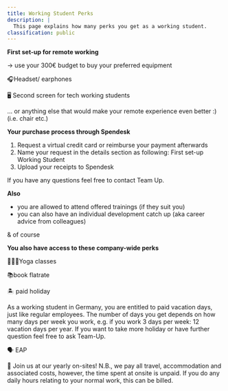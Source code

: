 ```yaml
---
title: Working Student Perks
description: |
  This page explains how many perks you get as a working student.
classification: public
---
```

**First set-up for remote working**

-> use your 300€ budget to buy your preferred equipment

🎧Headset/ earphones

🖥 Second screen for tech working students

… or anything else that would make your remote experience even better :) (i.e. chair etc.)

**Your purchase process through Spendesk**

1. Request a virtual credit card or reimburse your payment afterwards
1. Name your request in the details section as following: First set-up Working Student
1. Upload your receipts to Spendesk

If you have any questions feel free to contact Team Up.

**Also**

- you are allowed to attend offered trainings (if they suit you)
- you can also have an individual development catch up (aka career advice from colleagues)

& of course

**You also have access to these company-wide perks**

🧘🏽‍♀️Yoga classes

📚book flatrate

🏝 paid holiday

As a working student in Germany, you are entitled to paid vacation days, just like regular employees. The number of days you get depends on how many days per week you work, e.g. if you work 3 days per week: 12 vacation days per year. If you want to take more holiday or have further question feel free to ask Team-Up. 

🗣 EAP

🌴 Join us at our yearly on-sites! N.B., we pay all travel, accommodation and associated costs, however, the time spent at onsite is unpaid. If you do any daily hours relating to your normal work, this can be billed.
